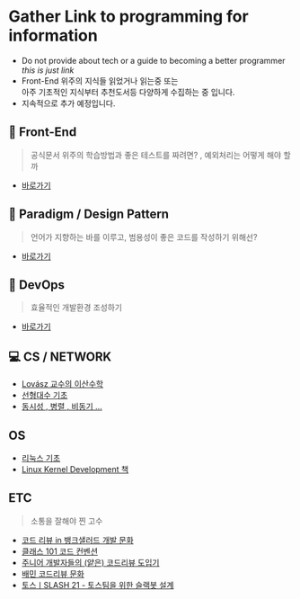 # Gather Link to programming for information

- Do not provide about tech or a guide to becoming a better programmer _this is just link_
- Front-End 위주의 지식들 읽었거나 읽는중 또는  
  아주 기초적인 지식부터 추천도서등 다양하게 수집하는 중 입니다.
- 지속적으로 추가 예정입니다.

## 🎹 Front-End

> 공식문서 위주의 학습방법과 좋은 테스트를 짜려면? , 예외처리는 어떻게 해야 할까

- [바로가기](./FrontEnd/README.md)

## 🎨 Paradigm / Design Pattern

> 언어가 지향하는 바를 이루고, 범용성이 좋은 코드를 작성하기 위해선?

- [바로가기](./Paradigm/README.md)

## 📸 DevOps

> 효율적인 개발환경 조성하기

- [바로가기](./DevOps/README.md)

## 💻 CS / NETWORK

- [Lovász 교수의 이산수학](https://cims.nyu.edu/~regev/teaching/discrete_math_fall_2005/dmbook.pdf)
- [선형대수 기초](https://www.youtube.com/playlist?list=PLZHQObOWTQDPD3MizzM2xVFitgF8hE_ab)
- [동시성 , 병렬 , 비동기 ...](https://black7375.tistory.com/90)

## OS

- [리눅스 기초](https://www.youtube.com/watch?v=tPWBF13JIVk&t=1s)
- [Linux Kernel Development 책](https://github.com/minnsane/TeachYourselfCS-KR)

## ETC

> 소통을 잘해야 찐 고수

- [코드 리뷰 in 뱅크샐러드 개발 문화](https://blog.banksalad.com/tech/banksalad-code-review-culture/)
- [클래스 101 코드 컨벤션](https://jobs.class101.net/1dc83442-c2d4-4162-94ae-4d04717f1ae0)
- [주니어 개발자들의 (얕은) 코드리뷰 도입기](https://shinsunyoung.tistory.com/92)
- [배민 코드리뷰 문화](https://story.baemin.com/2219/)
- [토스ㅣSLASH 21 - 토스팀을 위한 슬랙봇 설계](https://www.youtube.com/watch?v=EChKnpxgX-4&t=305s)
